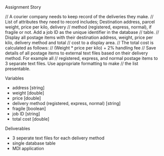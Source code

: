 Assignment Story

// A courier company needs to keep record of the deliveries they make.
// List of attributes they need to record includes; Destination address, parcel weight, price per kilo, delivery
// method (registered, express, normal), if fragile or not. Add a job ID as the unique identifier in the database
// table.
// Display all postage items with their destination address, weight, price per kilo, delivery method and total
// cost to a display area. 
// The total cost is calculated as follows:
// (Weight * price per kilo) + 2% handling fee
// Save details of all postage items to external text files based on their delivery method. For example all
// registered, express, and normal postage items to 3 separate text files. Use appropriate formatting to make
// the list presentable. 

  Variables
   - address [string]
   - weight [double]
   - price [double]
   - delivery method (registered, express, normal) [string]
   - fragile [boolean]
   - job ID [string]
   - total cost [double]
   
  Deliverables
   - 3 seperate text files for each delivery method
   - single database table
   - MDI application
   
